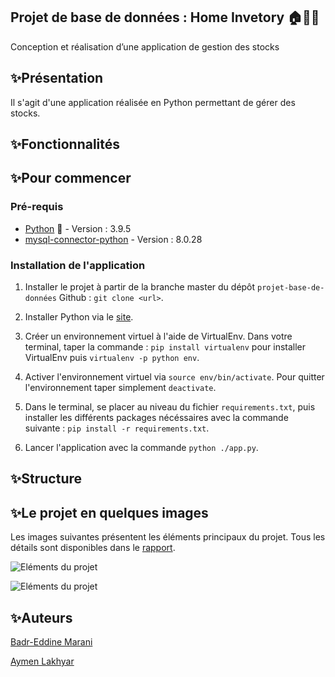 ## Projet de base de données : Home Invetory 🏠👨‍💻
Conception et réalisation d’une application de gestion des stocks  

## ✨Présentation
Il s'agit d'une application réalisée en Python permettant de gérer des stocks.

## ✨Fonctionnalités

## ✨Pour commencer

### Pré-requis
- [Python](https://www.python.org/) 🐍 - Version : 3.9.5
- [mysql-connector-python]() - Version : 8.0.28

### Installation de l'application
1. Installer le projet à partir de la branche master du dépôt `projet-base-de-données` Github : `git clone <url>`.

1. Installer Python via le [site](https://www.python.org/downloads/).

1. Créer un environnement virtuel à l'aide de VirtualEnv. Dans votre terminal, taper la commande : `pip install virtualenv` pour installer VirtualEnv puis `virtualenv -p python env`.

1. Activer l'environnement virtuel via `source env/bin/activate`. Pour quitter l'environnement taper simplement `deactivate`.

1. Dans le terminal, se placer au niveau du fichier `requirements.txt`, puis installer les différents packages nécéssaires avec la commande suivante : `pip install -r requirements.txt`.

1. Lancer l'application avec la commande `python ./app.py`.

## ✨Structure

## ✨Le projet en quelques images
Les images suivantes présentent les éléments principaux du projet. Tous les détails sont disponibles dans le [rapport]().

![Eléments du projet](rapport/figures/img1)

![Eléments du projet](rapport/figures/img2)

## ✨Auteurs
[Badr-Eddine Marani](mailto:badr-eddine.marani@centrale-casablanca.ma)

[Aymen Lakhyar](mailto:aymen.lakhyar@centrale-casablanca.ma)
